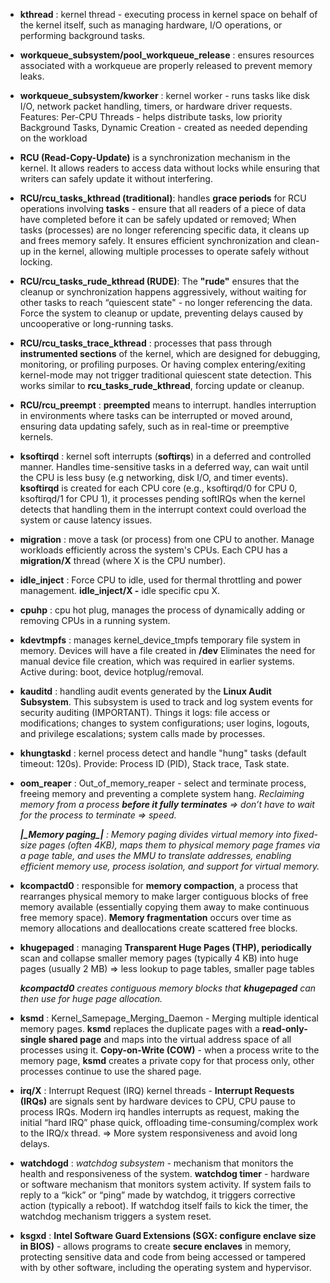 * **kthread** : kernel thread \- executing process in kernel space on behalf of the kernel itself, such as managing hardware, I/O operations, or performing background tasks.  
    
* **workqueue\_subsystem/pool\_workqueue\_release** : ensures resources associated with a workqueue are properly released to prevent memory leaks.  
    
* **workqueue\_subsystem/kworker** : kernel worker \- runs tasks like disk I/O, network packet handling, timers, or hardware driver requests. Features: Per-CPU Threads \- helps distribute tasks, low priority Background Tasks, Dynamic Creation \- created as needed depending on the workload  
    
* **RCU (Read-Copy-Update)** is a synchronization mechanism in the kernel. It allows readers to access data without locks while ensuring that writers can safely update it without interfering.  
    
* **RCU/rcu\_tasks\_kthread (traditional)**: handles **grace periods** for RCU operations involving **tasks** \- ensure that all readers of a piece of data have completed before it can be safely updated or removed; When tasks (processes) are no longer referencing specific data, it cleans up and frees memory safely. It ensures efficient synchronization and clean-up in the kernel, allowing multiple processes to operate safely without locking.  
    
* **RCU/rcu\_tasks\_rude\_kthread (RUDE)**: The **"rude"** ensures that the cleanup or synchronization happens aggressively, without waiting for other tasks to reach “quiescent state" \- no longer referencing the data. Force the system to cleanup or update, preventing delays caused by uncooperative or long-running tasks.  
    
* **RCU/rcu\_tasks\_trace\_kthread** : processes that pass through **instrumented sections** of the kernel, which are designed for debugging, monitoring, or profiling purposes. Or having complex entering/exiting kernel-mode may not trigger traditional quiescent state detection. This works similar to **rcu\_tasks\_rude\_kthread**, forcing update or cleanup.  
    
* **RCU/rcu\_preempt** : **preempted** means to interrupt. handles interruption in environments where tasks can be interrupted or moved around, ensuring data updating safely, such as in real-time or preemptive kernels.  
    
* **ksoftirqd** : kernel soft interrupts (**softirqs**) in a deferred and controlled manner. Handles time-sensitive tasks in a deferred way, can wait until the CPU is less busy (e.g networking, disk I/O, and timer events). **ksoftirqd** is created for each CPU core (e.g., ksoftirqd/0 for CPU 0, ksoftirqd/1 for CPU 1), it processes pending softIRQs when the kernel detects that handling them in the interrupt context could overload the system or cause latency issues.  
    
* **migration** : move a task (or process) from one CPU to another. Manage workloads efficiently across the system's CPUs. Each CPU has a **migration/X** thread (where X is the CPU number).  
    
* **idle\_inject** : Force CPU to idle, used for thermal throttling and power management. **idle\_inject/X \-** idle specific cpu X.  
    
* **cpuhp** : cpu hot plug, manages the process of dynamically adding or removing CPUs in a running system.  
    
* **kdevtmpfs** : manages kernel\_device\_tmpfs temporary file system in memory. Devices will have a file created in **/dev** Eliminates the need for manual device file creation, which was required in earlier systems. Active during: boot, device hotplug/removal.  
    
* **kauditd** : handling audit events generated by the **Linux Audit Subsystem**. This subsystem is used to track and log system events for security auditing (IMPORTANT). Things it logs: file access or modifications; changes to system configurations; user logins, logouts, and privilege escalations; system calls made by processes.  
    
* **khungtaskd** : kernel process detect and handle "hung" tasks (default timeout: 120s). Provide: Process ID (PID), Stack trace, Task state.  
    
* **oom\_reaper** : Out\_of\_memory\_reaper \- select and terminate process, freeing memory and preventing a complete system hang. *Reclaiming memory from a process **before it fully terminates** \=\> don’t have to wait for the process to terminate \=\> speed.*  
    
  ***|\_Memory paging\_|** : Memory paging divides virtual memory into fixed-size pages (often 4KB), maps them to physical memory page frames via a page table, and uses the MMU to translate addresses, enabling efficient memory use, process isolation, and support for virtual memory.*

* **kcompactd0** :  responsible for **memory compaction**, a process that rearranges physical memory to make larger contiguous blocks of free memory available (essentially copying them away to make continuous free memory space). **Memory fragmentation** occurs over time as memory allocations and deallocations create scattered free blocks.  
    
* **khugepaged** : managing **Transparent Huge Pages (THP), periodically** scan and collapse smaller memory pages (typically 4 KB) into huge pages (usually 2 MB) \=\> less lookup to page tables, smaller page tables  
    
  ***kcompactd0** creates contiguous memory blocks that **khugepaged** can then use for huge page allocation.*  
    
* **ksmd** : Kernel\_Samepage\_Merging\_Daemon \- Merging multiple identical memory pages. **ksmd** replaces the duplicate pages with a **read-only-single shared page** and maps into the virtual address space of all processes using it. **Copy-on-Write (COW)** \- when a process write to the memory page, **ksmd** creates a private copy for that process only, other processes continue to use the shared page.  
     
* **irq/X** : Interrupt Request (IRQ) kernel threads \- **Interrupt Requests (IRQs)** are signals sent by hardware devices to CPU, CPU pause to process IRQs. Modern irq handles interrupts as request, making the initial “hard IRQ” phase quick, offloading time-consuming/complex work to the IRQ/x thread. \=\> More system responsiveness and avoid long delays.  
    
* **watchdogd** : *watchdog subsystem \-* mechanism that monitors the health and responsiveness of the system. **watchdog timer** \- hardware or software mechanism that monitors system activity. If system fails to reply to a “kick” or “ping” made by watchdog, it triggers corrective action (typically a reboot). If watchdog itself fails to kick the timer, the watchdog mechanism triggers a system reset.  
    
* **ksgxd** : **Intel Software Guard Extensions (SGX: configure enclave size in BIOS)** \- allows programs to create **secure enclaves** in memory, protecting sensitive data and code from being accessed or tampered with by other software, including the operating system and hypervisor.



